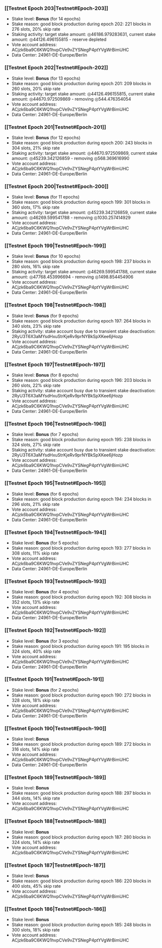 ### [[Testnet Epoch 203|Testnet#Epoch-203]]
* Stake level: **Bonus** (for 14 epochs)
* Stake reason: good block production during epoch 202: 221 blocks in 276 slots, 20% skip rate
* Staking activity: target stake amount: ◎46186.979283631, current stake amount: ◎44126.496155815 - reserve depleted
* Vote account address: ACjzk6ba9C6KWQ1hvpCVe9vZYSNegP4ptYVgWrBimUHC
* Data Center: 24961-DE-Europe/Berlin
### [[Testnet Epoch 202|Testnet#Epoch-202]]
* Stake level: **Bonus** (for 13 epochs)
* Stake reason: good block production during epoch 201: 209 blocks in 260 slots, 20% skip rate
* Staking activity: target stake amount: ◎44126.496155815, current stake amount: ◎44670.972509869 - removing ◎544.476354054
* Vote account address: ACjzk6ba9C6KWQ1hvpCVe9vZYSNegP4ptYVgWrBimUHC
* Data Center: 24961-DE-Europe/Berlin
### [[Testnet Epoch 201|Testnet#Epoch-201]]
* Stake level: **Bonus** (for 12 epochs)
* Stake reason: good block production during epoch 200: 243 blocks in 304 slots, 21% skip rate
* Staking activity: target stake amount: ◎44670.972509869, current stake amount: ◎45239.342126859 - removing ◎568.369616990
* Vote account address: ACjzk6ba9C6KWQ1hvpCVe9vZYSNegP4ptYVgWrBimUHC
* Data Center: 24961-DE-Europe/Berlin
### [[Testnet Epoch 200|Testnet#Epoch-200]]
* Stake level: **Bonus** (for 11 epochs)
* Stake reason: good block production during epoch 199: 301 blocks in 360 slots, 17% skip rate
* Staking activity: target stake amount: ◎45239.342126859, current stake amount: ◎46269.599541788 - removing ◎1030.257414929
* Vote account address: ACjzk6ba9C6KWQ1hvpCVe9vZYSNegP4ptYVgWrBimUHC
* Data Center: 24961-DE-Europe/Berlin
### [[Testnet Epoch 199|Testnet#Epoch-199]]
* Stake level: **Bonus** (for 10 epochs)
* Stake reason: good block production during epoch 198: 237 blocks in 280 slots, 16% skip rate
* Staking activity: target stake amount: ◎46269.599541788, current stake amount: ◎47768.453996694 - removing ◎1498.854454906
* Vote account address: ACjzk6ba9C6KWQ1hvpCVe9vZYSNegP4ptYVgWrBimUHC
* Data Center: 24961-DE-Europe/Berlin
### [[Testnet Epoch 198|Testnet#Epoch-198]]
* Stake level: **Bonus** (for 9 epochs)
* Stake reason: good block production during epoch 197: 264 blocks in 340 slots, 23% skip rate
* Staking activity: stake account busy due to transient stake deactivation: 2RyU3T6X3aMYsdHxuStrKjeRv9prNYBkSpXKee6jHozp
* Vote account address: ACjzk6ba9C6KWQ1hvpCVe9vZYSNegP4ptYVgWrBimUHC
* Data Center: 24961-DE-Europe/Berlin
### [[Testnet Epoch 197|Testnet#Epoch-197]]
* Stake level: **Bonus** (for 8 epochs)
* Stake reason: good block production during epoch 196: 203 blocks in 260 slots, 22% skip rate
* Staking activity: stake account busy due to transient stake deactivation: 2RyU3T6X3aMYsdHxuStrKjeRv9prNYBkSpXKee6jHozp
* Vote account address: ACjzk6ba9C6KWQ1hvpCVe9vZYSNegP4ptYVgWrBimUHC
* Data Center: 24961-DE-Europe/Berlin
### [[Testnet Epoch 196|Testnet#Epoch-196]]
* Stake level: **Bonus** (for 7 epochs)
* Stake reason: good block production during epoch 195: 238 blocks in 324 slots, 27% skip rate
* Staking activity: stake account busy due to transient stake deactivation: 2RyU3T6X3aMYsdHxuStrKjeRv9prNYBkSpXKee6jHozp
* Vote account address: ACjzk6ba9C6KWQ1hvpCVe9vZYSNegP4ptYVgWrBimUHC
* Data Center: 24961-DE-Europe/Berlin
### [[Testnet Epoch 195|Testnet#Epoch-195]]
* Stake level: **Bonus** (for 6 epochs)
* Stake reason: good block production during epoch 194: 234 blocks in 296 slots, 21% skip rate
* Vote account address: ACjzk6ba9C6KWQ1hvpCVe9vZYSNegP4ptYVgWrBimUHC
* Data Center: 24961-DE-Europe/Berlin
### [[Testnet Epoch 194|Testnet#Epoch-194]]
* Stake level: **Bonus** (for 5 epochs)
* Stake reason: good block production during epoch 193: 277 blocks in 308 slots, 11% skip rate
* Vote account address: ACjzk6ba9C6KWQ1hvpCVe9vZYSNegP4ptYVgWrBimUHC
* Data Center: 24961-DE-Europe/Berlin
### [[Testnet Epoch 193|Testnet#Epoch-193]]
* Stake level: **Bonus** (for 4 epochs)
* Stake reason: good block production during epoch 192: 308 blocks in 352 slots, 13% skip rate
* Vote account address: ACjzk6ba9C6KWQ1hvpCVe9vZYSNegP4ptYVgWrBimUHC
* Data Center: 24961-DE-Europe/Berlin
### [[Testnet Epoch 192|Testnet#Epoch-192]]
* Stake level: **Bonus** (for 3 epochs)
* Stake reason: good block production during epoch 191: 195 blocks in 324 slots, 40% skip rate
* Vote account address: ACjzk6ba9C6KWQ1hvpCVe9vZYSNegP4ptYVgWrBimUHC
* Data Center: 24961-DE-Europe/Berlin
### [[Testnet Epoch 191|Testnet#Epoch-191]]
* Stake level: **Bonus** (for 2 epochs)
* Stake reason: good block production during epoch 190: 272 blocks in 328 slots, 18% skip rate
* Vote account address: ACjzk6ba9C6KWQ1hvpCVe9vZYSNegP4ptYVgWrBimUHC
* Data Center: 24961-DE-Europe/Berlin
### [[Testnet Epoch 190|Testnet#Epoch-190]]
* Stake level: **Bonus**
* Stake reason: good block production during epoch 189: 272 blocks in 316 slots, 14% skip rate
* Vote account address: ACjzk6ba9C6KWQ1hvpCVe9vZYSNegP4ptYVgWrBimUHC
* Data Center: 24961-DE-Europe/Berlin
### [[Testnet Epoch 189|Testnet#Epoch-189]]
* Stake level: **Bonus**
* Stake reason: good block production during epoch 188: 297 blocks in 344 slots, 14% skip rate
* Vote account address: ACjzk6ba9C6KWQ1hvpCVe9vZYSNegP4ptYVgWrBimUHC
### [[Testnet Epoch 188|Testnet#Epoch-188]]
* Stake level: **Bonus**
* Stake reason: good block production during epoch 187: 280 blocks in 324 slots, 14% skip rate
* Vote account address: ACjzk6ba9C6KWQ1hvpCVe9vZYSNegP4ptYVgWrBimUHC
### [[Testnet Epoch 187|Testnet#Epoch-187]]
* Stake level: **Bonus**
* Stake reason: good block production during epoch 186: 220 blocks in 400 slots, 45% skip rate
* Vote account address: ACjzk6ba9C6KWQ1hvpCVe9vZYSNegP4ptYVgWrBimUHC
### [[Testnet Epoch 186|Testnet#Epoch-186]]
* Stake level: **Bonus**
* Stake reason: good block production during epoch 185: 248 blocks in 300 slots, 18% skip rate
* Vote account address: ACjzk6ba9C6KWQ1hvpCVe9vZYSNegP4ptYVgWrBimUHC